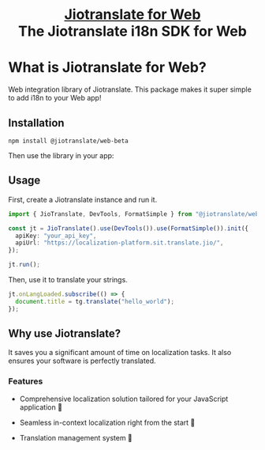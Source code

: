 <h1 align="center" style="border-bottom: none">
    <b>
        <a href="https://localization-platform.sit.translate.jio">Jiotranslate for Web</a><br>
    </b>
    The Jiotranslate i18n SDK for Web
    <br>
</h1>

# What is Jiotranslate for Web?

Web integration library of Jiotranslate. This package makes it super simple to add i18n to your Web app!

## Installation

```
npm install @jiotranslate/web-beta
```

Then use the library in your app:

## Usage

First, create a Jiotranslate instance and run it.

```ts
import { JioTranslate, DevTools, FormatSimple } from "@jiotranslate/web-beta";

const jt = JioTranslate().use(DevTools()).use(FormatSimple()).init({
  apiKey: "your_api_key",
  apiUrl: "https://localization-platform.sit.translate.jio/",
});

jt.run();
```

Then, use it to translate your strings.

```ts
jt.onLangLoaded.subscribe(() => {
  document.title = tg.translate("hello_world");
});
```

## Why use Jiotranslate?

It saves you a significant amount of time on localization tasks. It also ensures your software is perfectly translated.

### Features

- Comprehensive localization solution tailored for your JavaScript application 🙌
- Seamless in-context localization right from the start 🎉

- Translation management system 🎈
